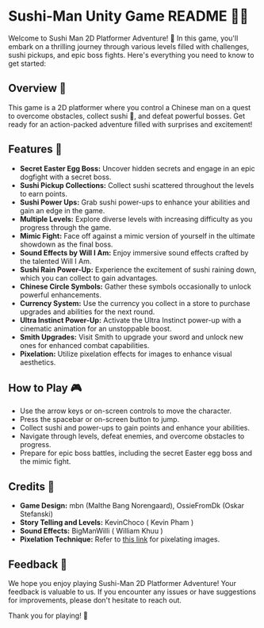 # Sushi-Man Unity Game README 🍣🥢

Welcome to Sushi Man 2D Platformer Adventure! 🎉 In this game, you'll embark on a thrilling journey through various levels filled with challenges, sushi pickups, and epic boss fights. Here's everything you need to know to get started:

## Overview 🌟
This game is a 2D platformer where you control a Chinese man on a quest to overcome obstacles, collect sushi 🍣, and defeat powerful bosses. Get ready for an action-packed adventure filled with surprises and excitement!

## Features 🚀

- **Secret Easter Egg Boss:** Uncover hidden secrets and engage in an epic dogfight with a secret boss. 
- **Sushi Pickup Collections:** Collect sushi scattered throughout the levels to earn points.
- **Sushi Power Ups:** Grab sushi power-ups to enhance your abilities and gain an edge in the game.
- **Multiple Levels:** Explore diverse levels with increasing difficulty as you progress through the game.
- **Mimic Fight:** Face off against a mimic version of yourself in the ultimate showdown as the final boss.
- **Sound Effects by Will I Am:** Enjoy immersive sound effects crafted by the talented Will I Am.
- **Sushi Rain Power-Up:** Experience the excitement of sushi raining down, which you can collect to gain advantages.
- **Chinese Circle Symbols:** Gather these symbols occasionally to unlock powerful enhancements.
- **Currency System:** Use the currency you collect in a store to purchase upgrades and abilities for the next round.
- **Ultra Instinct Power-Up:** Activate the Ultra Instinct power-up with a cinematic animation for an unstoppable boost.
- **Smith Upgrades:** Visit Smith to upgrade your sword and unlock new ones for enhanced combat capabilities.
- **Pixelation:** Utilize pixelation effects for images to enhance visual aesthetics.

## How to Play 🎮
- Use the arrow keys or on-screen controls to move the character.
- Press the spacebar or on-screen button to jump.
- Collect sushi and power-ups to gain points and enhance your abilities.
- Navigate through levels, defeat enemies, and overcome obstacles to progress.
- Prepare for epic boss battles, including the secret Easter egg boss and the mimic fight.

## Credits 🙌
- **Game Design:** mbn (Malthe Bang Norengaard), OssieFromDk (Oskar Stefanski)
- **Story Telling and Levels:** KevinChoco ( Kevin Pham )
- **Sound Effects:** BigManWilli ( William Khuu )
- **Pixelation Technique:** Refer to [this link](https://www.google.com/search?q=how+to+pixilate+something) for pixelating images.

## Feedback 📝
We hope you enjoy playing Sushi-Man 2D Platformer Adventure! Your feedback is valuable to us. If you encounter any issues or have suggestions for improvements, please don't hesitate to reach out.

Thank you for playing! 🎉

